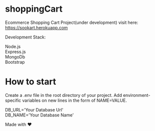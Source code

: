 # shoppingCart
Ecommerce Shopping Cart Project(under development) visit here: https://sookart.herokuapp.com

Development Stack:

Node.js\
Express.js\
MongoDb\
Bootstrap



# How to start
Create a .env file in the root directory of your project. Add environment-specific variables on new lines in the form of NAME=VALUE.

DB_URL='Your Database Url'\
DB_NAME='Your Database Name'




Made with :heart: